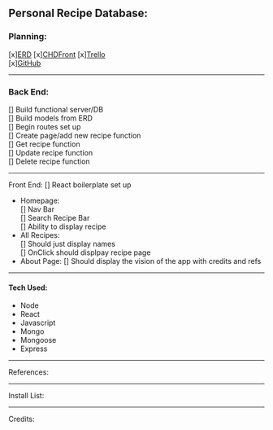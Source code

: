 ## Personal Recipe Database:
### Planning:
[x][ERD](https://app.diagrams.net/#G1MqDDsvIvhallFey1jAG0LgLoytx39ud2) [x][CHDFront](https://app.diagrams.net/?libs=general;uml#G1nNtV15sex5iGXi4iTizss3mec5Ngt85l) 
[x][Trello](https://trello.com/b/EYk7a46M/recipe-trello)    
[x][GitHub](https://github.com/Neoj1sec142/Personal_Recipe.git)
***
### Back End:   
[] Build functional server/DB   
[] Build models from ERD  
[] Begin routes set up  
[] Create page/add new recipe function  
[] Get recipe function  
[] Update recipe function  
[] Delete recipe function
***
Front End:
[] React boilerplate set up
* Homepage:   
    [] Nav Bar   
    [] Search Recipe Bar   
    [] Ability to display recipe   
* All Recipes:   
    [] Should just display names   
    [] OnClick should displpay       recipe page
* About Page: 
    [] Should display the vision of the app with credits and refs
***
#### Tech Used:
* Node
* React
* Javascript
* Mongo
* Mongoose
* Express
***
References:
***
Install List:
***
Credits: